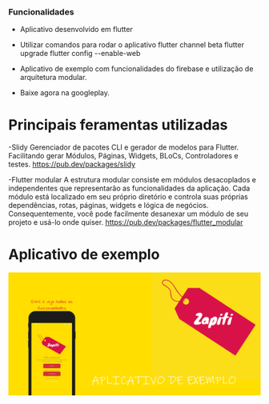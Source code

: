 ### Funcionalidades

- Aplicativo desenvolvido em flutter
- Utilizar comandos para rodar o aplicativo 
 flutter channel beta
 flutter upgrade
 flutter config --enable-web
 
- Aplicativo de exemplo com funcionalidades do firebase e utilização de arquitetura modular.
- Baixe agora na googleplay.

# Principais feramentas utilizadas
-Slidy 
Gerenciador de pacotes CLI e gerador de modelos para Flutter. Facilitando gerar  Módulos, Páginas, Widgets, BLoCs, Controladores e testes.
https://pub.dev/packages/slidy

-Flutter modular
A estrutura modular consiste em módulos desacoplados e independentes que representarão as funcionalidades da aplicação. Cada módulo está localizado em seu próprio diretório e controla suas próprias dependências, rotas, páginas, widgets e lógica de negócios. Consequentemente, você pode facilmente desanexar um módulo de seu projeto e usá-lo onde quiser.
https://pub.dev/packages/flutter_modular

# Aplicativo de exemplo

![](https://raw.githubusercontent.com/zapiti/zapiti_desafio/main/readme/banner.png)


